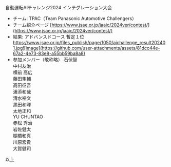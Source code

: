 自動運転AIチャレンジ2024 インテグレーション大会
- チーム: TPAC（Team Panasonic Automotive Challengers）
- チーム紹介ページ [https://www.jsae.or.jp/jaaic/2024ver/contest/](https://www.jsae.or.jp/jaaic/2024ver/contest/)  
- 結果: アドバンスドコース 暫定１位
https://www.jsae.or.jp/files_publish/page/1050/aichallenge_result202401.jpg![image](https://github.com/user-attachments/assets/81dcc44e-67a2-4e73-83e8-a55bb59ba8a8)
- 参加メンバー（敬称略）
石伏智  
中村友治  
横前 高広  
藤田隼輔  
高田征吾  
浦添和哉  
清水裕文  
黒田和暉  
太地正和  
YU CHUNTAO  
赤松 秀治  
岩佐健太  
棚橋和真  
川原宏貴  
大賀健司  

以上
